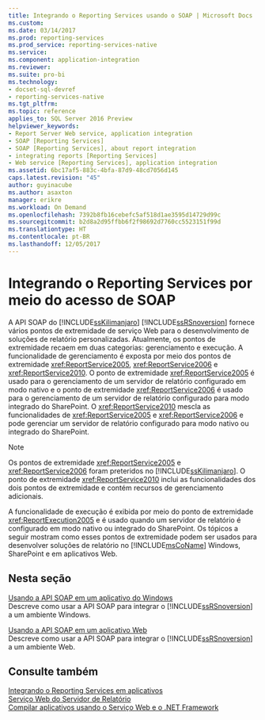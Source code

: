 ```yaml
---
title: Integrando o Reporting Services usando o SOAP | Microsoft Docs
ms.custom: 
ms.date: 03/14/2017
ms.prod: reporting-services
ms.prod_service: reporting-services-native
ms.service: 
ms.component: application-integration
ms.reviewer: 
ms.suite: pro-bi
ms.technology:
- docset-sql-devref
- reporting-services-native
ms.tgt_pltfrm: 
ms.topic: reference
applies_to: SQL Server 2016 Preview
helpviewer_keywords:
- Report Server Web service, application integration
- SOAP [Reporting Services]
- SOAP [Reporting Services], about report integration
- integrating reports [Reporting Services]
- Web service [Reporting Services], application integration
ms.assetid: 6bc17af5-883c-4bfa-87d9-48cd7056d145
caps.latest.revision: "45"
author: guyinacube
ms.author: asaxton
manager: erikre
ms.workload: On Demand
ms.openlocfilehash: 7392b8fb16cebefc5af518d1ae3595d14729d99c
ms.sourcegitcommit: b2d8a2d95ffbb6f2f98692d7760cc5523151f99d
ms.translationtype: HT
ms.contentlocale: pt-BR
ms.lasthandoff: 12/05/2017
---
```

# <a name="integrating-reporting-services-using-soap"></a>Integrando o Reporting Services por meio do acesso de SOAP
  A API SOAP do [!INCLUDE[ssKilimanjaro](../../includes/sskilimanjaro-md.md)] [!INCLUDE[ssRSnoversion](../../includes/ssrsnoversion-md.md)] fornece vários pontos de extremidade de serviço Web para o desenvolvimento de soluções de relatório personalizadas. Atualmente, os pontos de extremidade recaem em duas categorias: gerenciamento e execução. A funcionalidade de gerenciamento é exposta por meio dos pontos de extremidade <xref:ReportService2005>, <xref:ReportService2006> e <xref:ReportService2010>. O ponto de extremidade <xref:ReportService2005> é usado para o gerenciamento de um servidor de relatório configurado em modo nativo e o ponto de extremidade <xref:ReportService2006> é usado para o gerenciamento de um servidor de relatório configurado para modo integrado do SharePoint. O <xref:ReportService2010> mescla as funcionalidades de <xref:ReportService2005> e <xref:ReportService2006> e pode gerenciar um servidor de relatório configurado para modo nativo ou integrado do SharePoint.  
  
> [!NOTE]  
>  Os pontos de extremidade <xref:ReportService2005> e <xref:ReportService2006> foram preteridos no [!INCLUDE[ssKilimanjaro](../../includes/sskilimanjaro-md.md)]. O ponto de extremidade <xref:ReportService2010> inclui as funcionalidades dos dois pontos de extremidade e contém recursos de gerenciamento adicionais.  
  
 A funcionalidade de execução é exibida por meio do ponto de extremidade <xref:ReportExecution2005> e é usado quando um servidor de relatório é configurado em modo nativo ou integrado do SharePoint. Os tópicos a seguir mostram como esses pontos de extremidade podem ser usados para desenvolver soluções de relatório no [!INCLUDE[msCoName](../../includes/msconame-md.md)] Windows, SharePoint e em aplicativos Web.  
  
## <a name="in-this-section"></a>Nesta seção  
 [Usando a API SOAP em um aplicativo do Windows](../../reporting-services/application-integration/integrating-reporting-services-using-soap-windows-application.md)  
 Descreve como usar a API SOAP para integrar o [!INCLUDE[ssRSnoversion](../../includes/ssrsnoversion-md.md)] a um ambiente Windows.  
  
 [Usando a API SOAP em um aplicativo Web](../../reporting-services/application-integration/integrating-reporting-services-using-soap-web-application.md)  
 Descreve como usar a API SOAP para integrar o [!INCLUDE[ssRSnoversion](../../includes/ssrsnoversion-md.md)] a um ambiente Web.  
  
## <a name="see-also"></a>Consulte também  
 [Integrando o Reporting Services em aplicativos](../../reporting-services/application-integration/integrating-reporting-services-into-applications.md)   
 [Serviço Web do Servidor de Relatório](../../reporting-services/report-server-web-service/report-server-web-service.md)   
 [Compilar aplicativos usando o Serviço Web e o .NET Framework](../../reporting-services/report-server-web-service/net-framework/building-applications-using-the-web-service-and-the-net-framework.md)  
  
  
